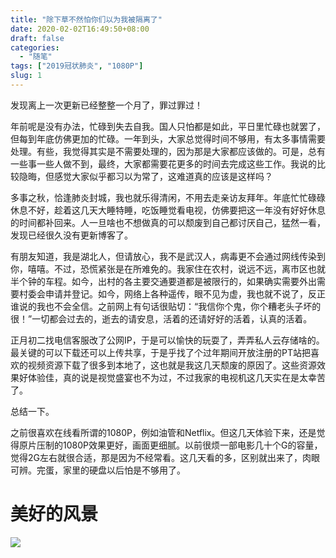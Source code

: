 ```yaml
---
title: "除下草不然怕你们以为我被隔离了"
date: 2020-02-02T16:49:50+08:00
draft: false
categories:
  - "随笔"
tags: ["2019冠状肺炎", "1080P"]
slug: 1
---
```


发现离上一次更新已经整整一个月了，罪过罪过！

年前呢是没有办法，忙碌到失去自我。国人只怕都是如此，平日里忙碌也就罢了，但每到年底仿佛更加的忙碌。一年到头，大家总觉得时间不够用，有太多事情需要处理。有些，我觉得其实是不需要处理的，因为那是大家都应该做的。可是，总有一些事一些人做不到，最终，大家都需要花更多的时间去完成这些工作。我说的比较隐晦，但感觉大家似乎都习以为常了，这难道真的应该是这样吗？

多事之秋，恰逢肺炎封城，我也就乐得清闲，不用去走亲访友拜年。年底忙忙碌碌休息不好，趁着这几天大睡特睡，吃饭睡觉看电视，仿佛要把这一年没有好好休息的时间都补回来。人一旦啥也不想做真的可以颓废到自己都讨厌自己，猛然一看，发现已经很久没有更新博客了。

有朋友知道，我是湖北人，但请放心，我不是武汉人，病毒更不会通过网线传染到你，嘻嘻。不过，恐慌紧张是在所难免的。我家住在农村，说远不远，离市区也就半个钟的车程。如今，出村的各主要交通要道都是被限行的，如果确实需要外出需要村委会申请并登记。如今，网络上各种遥传，眼不见为虚，我也就不说了，反正谁说的我也不会全信。之前网上有句话很贴切：“我信你个鬼，你个糟老头子坏的很！”一切都会过去的，逝去的请安息，活着的还请好好的活着，认真的活着。

正月初二找电信客服改了公网IP，于是可以愉快的玩耍了，弄弄私人云存储啥的。最关键的可以下载还可以上传共享，于是乎找了个过年期间开放注册的PT站把喜欢的视频资源下载了很多到本地了，这也就是我这几天颓废的原因了。这些资源效果好体验佳，真的说是视觉盛宴也不为过，不过我家的电视机这几天实在是太幸苦了。

总结一下。

之前很喜欢在线看所谓的1080P，例如油管和Netflix。但这几天体验下来，还是觉得原片压制的1080P效果更好，画面更细腻。以前很烦一部电影几十个G的容量，觉得2G左右就很合适，那是因为不经常看。这几天看的多，区别就出来了，肉眼可辨。完蛋，家里的硬盘以后怕是不够用了。

# 美好的风景

![](https://img.1078503.org/imgs/2020/02/c05757b885d3be1b.jpg)